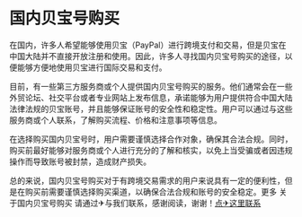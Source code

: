 # 国内贝宝号购买

在国内，许多人希望能够使用贝宝（PayPal）进行跨境支付和交易，但是贝宝在中国大陆并不直接开放注册和使用。因此，许多人寻找国内贝宝号购买的途径，以便能够方便地使用贝宝进行国际交易和支付。

目前，有一些第三方服务商或个人提供国内贝宝号购买的服务。他们通常会在一些外贸论坛、社交平台或者专业网站上发布信息，承诺能够为用户提供符合中国大陆法律法规的贝宝账号，并且能够保证账号的安全性和稳定性。用户可以通过与这些服务商或个人联系，了解购买流程、价格和注意事项等信息。

在选择购买国内贝宝号时，用户需要谨慎选择合作对象，确保其合法合规。同时，购买前最好能够对服务商或个人进行充分的了解和核实，以免上当受骗或者因违规操作而导致账号被封禁，造成财产损失。

总的来说，国内贝宝号购买对于有跨境交易需求的用户来说具有一定的便利性，但是在购买前需要谨慎选择购买渠道，以确保合法合规和账号的安全稳定。更多 关于国内贝宝号购买 请通过✈与我们联系，感谢阅读，谢谢！[点✈这里联系](https://sms.k02.cc)